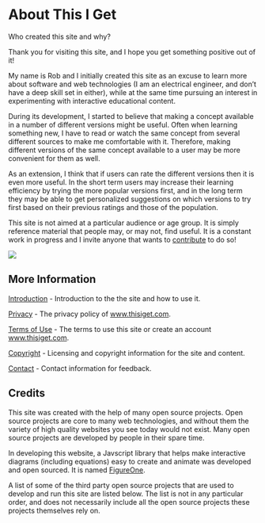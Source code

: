 # About This I Get

<html><div class=information__subtitle>Who created this site and why?</div></html>

<!-- ## Hello and Thank You! -->
Thank you for visiting this site, and I hope you get something positive out of it!

My name is Rob and I initially created this site as an excuse to learn more about software and web technologies (I am an electrical engineer, and don’t have a deep skill set in either), while at the same time pursuing an interest in experimenting with interactive educational content.

During its development, I started to believe that making a concept available in a number of different versions might be useful. Often when learning something new, I have to read or watch the same concept from several different sources to make me comfortable with it. Therefore, making different versions of the same concept available to a user may be more convenient for them as well.

As an extension, I think that if users can rate the different versions then it is even more useful. In the short term users may increase their learning efficiency by trying the more popular versions first, and in the long term they may be able to get personalized suggestions on which versions to try first based on their previous ratings and those of the population.

This site is not aimed at a particular audience or age group. It is simply reference material that people may, or may not, find useful. It is a constant work in progress and I invite anyone that wants to [contribute](/contact) to do so!


![](/static/assets/bio.png)

## More Information

[Introduction](/introduction) - Introduction to the the site and how to use it.

[Privacy](/privacy) - The privacy policy of www.thisiget.com.

[Terms of Use](/terms) - The terms to use this site or create an account www.thisiget.com.

[Copyright](/copyright) - Licensing and copyright information for the site and content.

[Contact](/contact) - Contact information for feedback.

## Credits

This site was created with the help of many open source projects. Open source projects are core to many web technologies, and without them the variety of high quality websites you see today would not exist. Many open source projects are developed by people in their spare time.

In developing this website, a Javscript library that helps make interactive diagrams (including equations) easy to create and animate was developed and open sourced. It is named [FigureOne](https://github.com/airladon/FigureOne).

A list of some of the third party open source projects that are used to develop and run this site are listed below. The list is not in any particular order, and does not necessarily include all the open source projects these projects themselves rely on.
